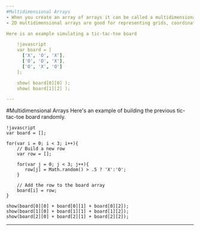```yaml
---
#Multidimensional Arrays
- When you create an array of arrays it can be called a multidimensional array
- 2D multidimensional arrays are good for representing grids, coordinates, images

Here is an example simulating a tic-tac-toe board

    !javascript
    var board = [
      ['X', 'O', 'X'],
      ['O', 'O', 'X'],
      ['O', 'X', 'O']
    ];

    show( board[0][0] );
    show( board[1][2] );

---
```

#Multidimensional Arrays
Here's an example of building the previous tic-tac-toe board randomly.

    !javascript
    var board = [];

    for(var i = 0; i < 3; i++){
        // Build a new row
        var row = [];

        for(var j = 0; j < 3; j++){
           row[j] = Math.random() > .5 ? 'X':'O'; 
        }

        // Add the row to the board array
        board[i] = row;
    }

    show(board[0][0] + board[0][1] + board[0][2]);
    show(board[1][0] + board[1][1] + board[1][2]);
    show(board[2][0] + board[2][1] + board[2][2]);

---
